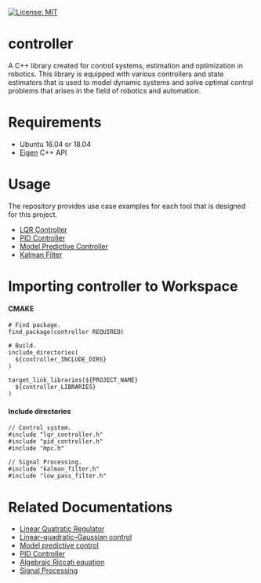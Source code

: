 [![License: MIT](https://img.shields.io/badge/License-MIT-yellow.svg)](https://opensource.org/licenses/MIT)

**controller**
====

A C++ library created for control systems, estimation and optimization in robotics. This library is equipped with various controllers and state estimators that is used to model dynamic systems and solve optimal control problems that arises in the field of robotics and automation.

**Requirements**
====

- Ubuntu 16.04 or 18.04
- [Eigen](http://eigen.tuxfamily.org/index.php?title=Main_Page#Download) C++ API

**Usage**
====

The repository provides use case examples for each tool that is designed for this project.

- [LQR Controller](https://github.com/duckstarr/controller/blob/master/src/control_system/lqr_controller/example/lqr.cpp)
- [PID Controller](https://github.com/duckstarr/controller/blob/master/src/control_system/pid_controller/example/pid.cpp)
- [Model Predictive Controller](https://github.com/duckstarr/controller/blob/master/src/control_system/mpc/example/mpc.cpp)
- [Kalman Filter](https://github.com/duckstarr/controller/blob/master/src/filter/kalman_filter/example/kalman.cpp)

**Importing controller to Workspace**
====

#### CMAKE 
```
# Find package.
find_package(controller REQUIRED)

# Build.
include_directories(
  ${controller_INCLUDE_DIRS}
)

target_link_libraries(${PROJECT_NAME}
  ${controller_LIBRARIES}
)
```

#### Include directories
```
// Control system.
#include "lqr_controller.h"
#include "pid_controller.h"
#include "mpc.h"

// Signal Processing.
#include "kalman_filter.h"
#include "low_pass_filter.h"
```

**Related Documentations**
====

- [Linear Quatratic Regulator](https://en.wikipedia.org/wiki/Linear%E2%80%93quadratic_regulator)
- [Linear–quadratic–Gaussian control](https://en.wikipedia.org/wiki/Linear%E2%80%93quadratic%E2%80%93Gaussian_control)
- [Model predictive control](https://en.wikipedia.org/wiki/Model_predictive_control)
- [PID Controller](https://en.wikipedia.org/wiki/PID_controller)
- [Algebraic Riccati equation](https://en.wikipedia.org/wiki/Algebraic_Riccati_equation)
- [Signal Processing](https://en.wikipedia.org/wiki/Filter_(signal_processing))